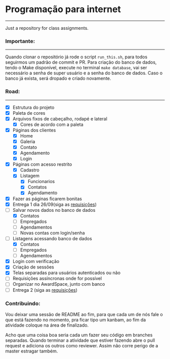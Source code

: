 # Programação para internet
---
Just a repository for class assignments.

### Importante:
---
Quando clonar o repositório já rode o script ```run_this.sh```, para todos seguirmos um padrão de commit e PR.
Para criação do banco de dados, tendo o Make disponível, execute no terminal ```make database```, vai ser necessário
a senha de super usuário e a senha do banco de dados. Caso o banco já exista, será dropado e criado novamente.


### Road:
---

- [X] Estrutura do projeto
- [X] Paleta de cores
- [X] Arquivos fixos de cabeçalho, rodapé e lateral
    - [X] Cores de acordo com a paleta
- [X] Páginas dos clientes
    - [X] Home
    - [X] Galeria
    - [X] Contato
    - [X] Agendamento
    - [X] Login
- [X] Páginas com acesso restrito
    - [X] Cadastro
    - [X] Listagem
        - [X] Funcionarios
        - [X] Contatos
        - [X] Agendamento
- [X] Fazer as páginas ficarem bonitas
- [X] Entrega 1 dia 26/09(siga as [requisições](https://github.com/jabolina/ppi/blob/master/documentation/assignment.pdf))
- [ ] Salvar novos dados no banco de dados
    - [X] Contatos
    - [ ] Empregados
    - [ ] Agendamentos
    - [ ] Novas contas com login/senha
- [ ] Listagens acessando banco de dados
    - [X] Contatos
    - [ ] Empregados
    - [ ] Agendamentos
- [X] Login com verificação
- [X] Criação de sessões
- [X] Telas separadas para usuários autenticados ou não
- [ ] Requisições assíncronas onde for possível
- [ ] Organizar no AwardSpace, junto com banco
- [ ] Entrega 2 (siga as [requisições](https://github.com/jabolina/ppi/blob/master/documentation/assignment.pdf))    

### Contribuindo:

Vou deixar uma sessão de README ao fim, para que cada um de nós fale o que está
fazendo no momento, pra ficar tipo um kanbam, ao fim da atividade coloque
na área de finalizado.

Acho que uma coisa boa seria cada um fazer seu código em branches separadas. Quando terminar 
a atividade que estiver fazendo abre o pull request e adiciona os outros como reviewer.
Assim não corre perigo de a master estragar também.

